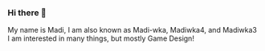 ### Hi there 👋

My name is Madi, I am also known as Madi-wka, Madiwka4, and Madiwka3
I am interested in many things, but mostly Game Design!


<!--
**Madiwka4/Madiwka4** is a ✨ _special_ ✨ repository because its `README.md` (this file) appears on your GitHub profile.

Here are some ideas to get you started:

- 🔭 I’m currently working on ...
- 🌱 I’m currently learning ...
- 👯 I’m looking to collaborate on ...
- 🤔 I’m looking for help with ...
- 💬 Ask me about ...
- 📫 How to reach me: ...
- 😄 Pronouns: ...
- ⚡ Fun fact: ...
-->
